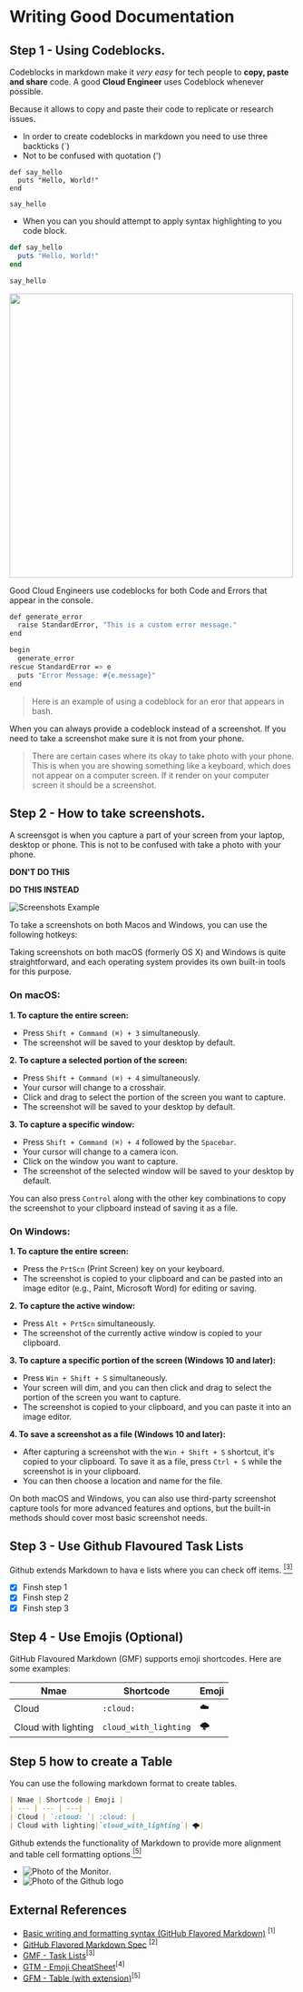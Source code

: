 # Writing Good Documentation

## Step 1 - Using Codeblocks.

Codeblocks in markdown make it *very easy* for tech people to **copy, paste and share** code.
A good **Cloud Engineer** uses Codeblock whenever possible.

Because it allows to copy and paste their code to replicate or research issues.


- In order to create codeblocks in markdown you need to use three backticks (`) 
- Not to be confused with quotation (')

```
def say_hello
  puts "Hello, World!"
end

say_hello
```


- When you can you should attempt to apply syntax highlighting to you code block.

```ruby
def say_hello
  puts "Hello, World!"
end

say_hello
```

<img width="500" src="assets/githib.png"/>

Good Cloud Engineers use codeblocks for both Code and Errors that appear in the console.

```bash
def generate_error
  raise StandardError, "This is a custom error message."
end

begin
  generate_error
rescue StandardError => e
  puts "Error Message: #{e.message}"
end
```
> Here is an example of using a codeblock for an eror that appears in bash.

When you can always provide a codeblock instead of a screenshot.
If you need to take a screenshot make sure it is not from your phone.

> There are certain cases where its okay to take photo with your phone. This is when you are showing something like  a keyboard, which does not appear on a computer screen. If it render on your computer screen it should be  a screenshot.

## Step 2 - How to take screenshots.

A screensgot is when you capture a part of your screen from your laptop, desktop or phone. 
This is not to be confused with take a photo with your phone.

**DON'T DO THIS**



**DO THIS INSTEAD**

![Screenshots Example](assets/EXAMPLE.png)


To take a screenshots on both Macos and Windows, you can use the following hotkeys:

Taking screenshots on both macOS (formerly OS X) and Windows is quite straightforward, and each operating system provides its own built-in tools for this purpose.

### On macOS:

**1. To capture the entire screen:**
   - Press `Shift + Command (⌘) + 3` simultaneously.
   - The screenshot will be saved to your desktop by default.

**2. To capture a selected portion of the screen:**
   - Press `Shift + Command (⌘) + 4` simultaneously.
   - Your cursor will change to a crosshair.
   - Click and drag to select the portion of the screen you want to capture.
   - The screenshot will be saved to your desktop by default.

**3. To capture a specific window:**
   - Press `Shift + Command (⌘) + 4` followed by the `Spacebar`.
   - Your cursor will change to a camera icon.
   - Click on the window you want to capture.
   - The screenshot of the selected window will be saved to your desktop by default.

You can also press `Control` along with the other key combinations to copy the screenshot to your clipboard instead of saving it as a file.

### On Windows:

**1. To capture the entire screen:**
   - Press the `PrtScn` (Print Screen) key on your keyboard.
   - The screenshot is copied to your clipboard and can be pasted into an image editor (e.g., Paint, Microsoft Word) for editing or saving.

**2. To capture the active window:**
   - Press `Alt + PrtScn` simultaneously.
   - The screenshot of the currently active window is copied to your clipboard.

**3. To capture a specific portion of the screen (Windows 10 and later):**
   - Press `Win + Shift + S` simultaneously.
   - Your screen will dim, and you can then click and drag to select the portion of the screen you want to capture.
   - The screenshot is copied to your clipboard, and you can paste it into an image editor.

**4. To save a screenshot as a file (Windows 10 and later):**
   - After capturing a screenshot with the `Win + Shift + S` shortcut, it's copied to your clipboard. To save it as a file, press `Ctrl + S` while the screenshot is in your clipboard.
   - You can then choose a location and name for the file.

On both macOS and Windows, you can also use third-party screenshot capture tools for more advanced features and options, but the built-in methods should cover most basic screenshot needs.

## Step 3 - Use Github Flavoured Task Lists

Github extends Markdown to hava e lists where you can check off items. [<sup>[3]</sup>](#external-references)

- [x] Finsh step 1
- [x] Finsh step 2
- [x] Finsh step 3

## Step 4 - Use Emojis (Optional)
GitHub Flavoured Markdown (GMF) supports emoji shortcodes.
Here are some examples:

| Nmae | Shortcode | Emoji |
| --- | --- | ---|
| Cloud | `:cloud: `| :cloud: |
| Cloud with lighting|`cloud_with_lighting`| 🌩️|


## Step 5 how to create a Table
You can use the following markdown format to create tables.
```md
| Nmae | Shortcode | Emoji |
| --- | --- | ---|
| Cloud | `:cloud: `| :cloud: |
| Cloud with lighting|`cloud_with_lighting`| 🌩️|
```

Github extends the functionality of Markdown to provide more alignment and table cell formatting options.[<sup>[5]</sup>](#external-references)

- ![Photo of the Monitor](assets/Screenshot.png).
- ![Photo of the Github logo](assets/githib.png)



## External References
- [Basic writing and formatting syntax (GitHub Flavored Markdown)](https://docs.github.com/en/get-started/writing-on-github/getting-started-with-writing-and-formatting-on-github/basic-writing-and-formatting-syntax#styling-text.) <sup>[1]</sup> 
- [GitHub Flavored Markdown Spec](https://github.github.com/gfm/) <sup>[2]</sup>
- [GMF - Task Lists](https://docs.github.com/en/get-started/writing-on-github/getting-started-with-writing-and-formatting-on-github/basic-writing-and-formatting-syntax#task-lists)<sup>[3]</sup>
- [GTM - Emoji CheatSheet](https://github.com/ikatyang/emoji-cheat-sheet)<sup>[4]</sup>
- [GFM - Table (with extension)](https://github.github.com/gfm/#tables-extension-)<sup>[5]</sup>
